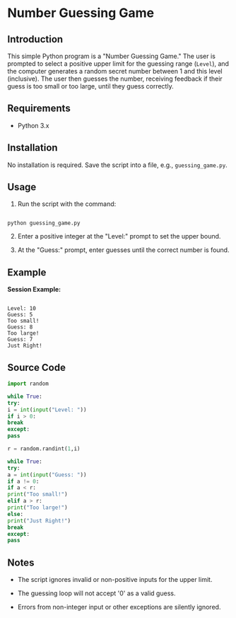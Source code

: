 # Number Guessing Game 

## Introduction

This simple Python program is a "Number Guessing Game." The user is prompted to select a positive upper limit for the guessing range (`Level`), and the computer generates a random secret number between 1 and this level (inclusive). The user then guesses the number, receiving feedback if their guess is too small or too large, until they guess correctly.

## Requirements

- Python 3.x

## Installation

No installation is required. Save the script into a file, e.g., `guessing_game.py`.

## Usage

1. Run the script with the command:

```

python guessing_game.py

```

2. Enter a positive integer at the "Level:" prompt to set the upper bound.

3. At the "Guess:" prompt, enter guesses until the correct number is found.

## Example

**Session Example:**

```

Level: 10
Guess: 5
Too small!
Guess: 8
Too large!
Guess: 7
Just Right!

```

## Source Code

```python
import random

while True:
try:
i = int(input("Level: "))
if i > 0:
break
except:
pass

r = random.randint(1,i)

while True:
try:
a = int(input("Guess: "))
if a != 0:
if a < r:
print("Too small!")
elif a > r:
print("Too large!")
else:
print("Just Right!")
break
except:
pass
```

## Notes

- The script ignores invalid or non-positive inputs for the upper limit.

- The guessing loop will not accept '0' as a valid guess.

- Errors from non-integer input or other exceptions are silently ignored.
